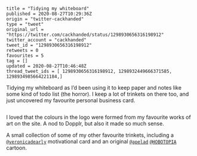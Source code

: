 ```
title = "Tidying my whiteboard"
published = 2020-08-27T10:29:36Z
origin = "twitter-cackhanded"
type = "tweet"
original_url = "https://twitter.com/cackhanded/status/1298930656316198912"
twitter_account = "cackhanded"
tweet_id = "1298930656316198912"
retweets = 0
favourites = 5
tag = []
updated = 2020-08-27T10:46:48Z
thread_tweet_ids = [ 1298930656316198912, 1298932449666371585, 1298934985664221184,]
```

Tidying my whiteboard as I’d been using it to keep paper and notes like some kind of todo list (the horror). I keep a lot of trinkets on there too, and just uncovered my favourite personal business card.

<p class='image'><img src='https://mnf.m17s.net/2020/08/27/Ega6ih0WAAAUIt3.jpg' alt=''></p>

I loved that the colours in the logo were formed from my favourite works of art on the site. A nod to Dopplr, but also it made so much sense.

A small collection of some of my other favourite trinkets, including a [`@veronicadearly`](https://twitter.com/veronicadearly) motivational card and an original [`@apelad`](https://twitter.com/apelad) [`@HOBOTOPIA`](https://twitter.com/HOBOTOPIA) cartoon.

<p class='image'><img src='https://mnf.m17s.net/2020/08/27/Ega-eYdXYAAfCwZ.jpg' alt=''></p>

